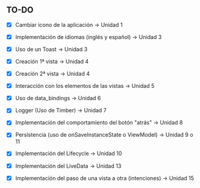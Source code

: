 ## TO-DO

- [x] Cambiar icono de la aplicación -> Unidad 1
- [x] Implementación de idiomas (inglés y español) -> Unidad 3
- [x] Uso de un Toast -> Unidad 3

- [x] Creación 1ª vista -> Unidad 4
- [x] Creación 2ª vista -> Unidad 4
- [x] Interacción con los elementos de las vistas -> Unidad 5

- [x] Uso de data_bindings -> Unidad 6
- [x] Logger (Uso de Timber) -> Unidad 7
- [x] Implementación del comportamiento del botón "atrás" -> Unidad 8
- [x] Persistencia (uso de onSaveInstanceState o ViewModel) -> Unidad 9 o 11
- [x] Implementación del Lifecycle -> Unidad 10

- [x] Implementación del LiveData -> Unidad 13
- [x] Implementación del paso de una vista a otra (intenciones) -> Unidad 15
